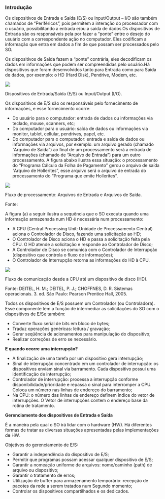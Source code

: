 ### Introdução

Os dispositivos de Entrada e Saída (E/S) ou Input/Output – I/O são também chamados de “Periféricos”, pois permitem a interação do processador com o usuário, possibilitando a entrada e/ou a saída de dados.Os dispositivos de Entrada são os responsáveis pela por fazer a “ponte” entre o desejo do usuário com a correspondente ação no computador. Eles codificam a informação que entra em dados a fim de que possam ser processados pelo SO.

Os dispositivos de Saída fazem a “ponte” contrária, eles decodificam os dados em informações que podem ser compreendidas pelo usuário.Há dispositivos que foram desenvolvidos tanto para Entrada como para Saída de dados, por exemplo: o HD (Hard Disk), Pendrive, Modem, etc.

[![](https://img.uninove.br/static/0/0/0/0/0/0/0/3/2/0/8/320822/21167.png)](https://img.uninove.br/static/0/0/0/0/0/0/0/3/2/0/8/320822/21167.png)

Dispositivos de Entrada/Saída (E/S) ou Input/Output (I/O).

Os dispositivos de E/S são os responsáveis pelo fornecimento de informações, e esse fornecimento ocorre:

- Do usuário para o computador: entrada de dados ou informações via teclado, mouse, scanners, etc;
- Do computador para o usuário: saída de dados ou informações via monitor, tablet, cellular, pendrives, papel, etc.
- Do computador para o computador: entrada e saída de dados ou informações via arquivos, por exemplo: um arquivo gerado (chamado “Arquivo de Saída”) ao final de um processamento será a entrada de informações (chamado de “Arquivo de Entrada”) para um outro processamento. A figura abaixo ilustra essa situação: o processamento do “Programa Cálculo da Folha de Pagamento” gerou o arquivo de saída “Arquivo de Hollerites”, esse arquivo será o arquivo de entrada do processamento do “Programa que emite Hollerites”.

[![](https://img.uninove.br/static/0/0/0/0/0/0/0/3/0/4/5/304551/21168.jpg)](https://img.uninove.br/static/0/0/0/0/0/0/0/3/0/4/5/304551/21168.jpg)

Fluxo de processamento: Arquivos de Entrada e Arquivos de Saída.

Fonte:

A figura (a) a seguir ilustra a sequência que o SO executa quando uma informação armazenada num HD é necessária num processamento:

- A CPU (Central Processing Unit: Unidade de Processamento Central) aciona o Controlador de Disco, fazendo uma solicitação ao HD;
- O Controlador de Disco aciona o HD e passa a solicitação feita pela CPU. O HD atende a solicitação e responde ao Controlador de Disco;
- A Controlador de Disco se comunica com o Controlador de Interrupção (dispositivo que controla o fluxo de informações);
- O Controlador de Interrupção retorna as informações do HD à CPU.

[![](https://img.uninove.br/static/0/0/0/0/0/0/0/3/0/4/5/304561/21172.jpg)](https://img.uninove.br/static/0/0/0/0/0/0/0/3/0/4/5/304561/21172.jpg)

Fluxo de comunicação desde a CPU até um dispositivo de disco (HD).

Fonte: DEITEL, H. M.; DEITEL, P. J.; CHOFFNES, D. R. Sistemas operacionais. 3. ed. São Paulo: Pearson Prentice Hall, 2005.

Todos os dispositivos de E/S possuem um Controlador (ou Controladora). Esse componente tem a função de intermediar as solicitações do SO com o dispositivos de E/Se também:

- Converte fluxo serial de bits em bloco de bytes;
- Traduz operações genéricas: leitura / gravação;
- Gerar seqüência de acionamentos para manipulação do dispositivo;
- Realizar correções de erro se necessário.

**E quando ocorre uma interrupção?**

- A finalização de uma tarefa por um dispositivo gera interrupção;
- Sinal de interrupção concentrado em um controlador de interrupção: os dispositivos enviam sinal via barramento. Cada dispositivo possui uma identificação de interrupção;
- Controlador de interrupção: processa a interrupção conforme disponibilidade/prioridade e repassa o sinal para interromper a CPU. Coloca um número nas linhas de endereço do barramento;
- Na CPU: o número das linhas de endereço definem índice do vetor de interrupções. O Vetor de interrupções contem o endereço base da rotina de tratamento.

**Gerenciamento dos dispositivos de Entrada e Saída**

É a maneira pela qual o SO irá lidar com o hardware (HW). Há diferentes formas de tratar as diversas situações apresentadas pelas implementações de HW.

Objetivos do gerenciamento de E/S:

- Garantir a independência do dispositivo de E/S;
- Permitir que programas possam acessar qualquer dispositivo de E/S;
- Garantir a nomeação uniforme de arquivos: nome/caminho (path) de arquivo ou dispositivo;
- Garantir o tratamento de erros;
- Utilização de buffer para armazenamento temporário: recepção de pacotes da rede a serem tratados num Segundo momento;
- Controlar os dispositivos compartilhados e os dedicados.
